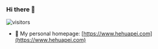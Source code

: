 ### Hi there 👋  

![visitors](https://visitor-badge.glitch.me/badge?page_id=hehuapei.hehuapei)

- 💬 My personal homepage: [https://www.hehuapei.com](https://www.hehuapei.com)
<!--
**hehuapei/hehuapei** is a ✨ _special_ ✨ repository because its `README.md` (this file) appears on your GitHub profile.

Here are some ideas to get you started:

- 🔭 I’m currently working on ...
- 🌱 I’m currently learning ...
- 👯 I’m looking to collaborate on ...
- 🤔 I’m looking for help with ...

- 📫 How to reach me: ...
- 😄 Pronouns: ...
- ⚡ Fun fact: ...
-->
